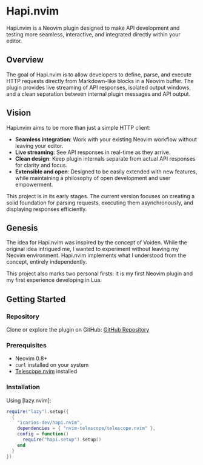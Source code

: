 # Hapi.nvim

Hapi.nvim is a Neovim plugin designed to make API development and
testing more seamless, interactive, and integrated directly within your
editor.

## Overview

The goal of Hapi.nvim is to allow developers to define, parse, and
execute HTTP requests directly from Markdown-like blocks in a Neovim
buffer. The plugin provides live streaming of API responses, isolated
output windows, and a clean separation between internal plugin messages
and API output.

## Vision

Hapi.nvim aims to be more than just a simple HTTP client:

- **Seamless integration**: Work with your existing Neovim workflow
  without leaving your editor.
- **Live streaming**: See API responses in real-time as they arrive.
- **Clean design**: Keep plugin internals separate from actual API
  responses for clarity and focus.
- **Extensible and open**: Designed to be easily extended with new
  features, while maintaining a philosophy of open development and user
  empowerment.

This project is in its early stages. The current version focuses on
creating a solid foundation for parsing requests, executing them
asynchronously, and displaying responses efficiently.

## Genesis

The idea for Hapi.nvim was inspired by the concept of Voiden. While the
original idea intrigued me, I wanted to experiment without leaving my
Neovim environment. Hapi.nvim implements what I understood from the
concept, entirely independently.

This project also marks two personal firsts: it is my first Neovim
plugin and my first experience developing in Lua.

## Getting Started

### Repository

Clone or explore the plugin on GitHub: [GitHub Repository](https://github.com/icarios-dev/hapi.nvim)

### Prerequisites

- Neovim 0.8+
- `curl` installed on your system
- [Telescope.nvim](https://github.com/nvim-telescope/telescope.nvim) installed

### Installation

Using [lazy.nvim]:

```lua
require("lazy").setup({
  {
    "icarios-dev/hapi.nvim",
    dependencies = { "nvim-telescope/telescope.nvim" },
    config = function()
      require("hapi.setup").setup()
    end
  }
})
```
